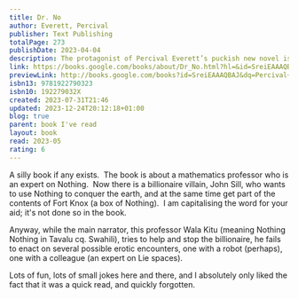 ```yaml
---
title: Dr. No
author: Everett, Percival
publisher: Text Publishing
totalPage: 273
publishDate: 2023-04-04
description: The protagonist of Percival Everett’s puckish new novel is a brilliant professor of mathematics who goes by Wala Kitu. (Wala, he explains, means ‘nothing’ in Tagalog, and Kitu is Swahili for ‘nothing’. He is an expert on nothing. That is to say, he is an expert, and his area of study is nothing, and he does nothing about it. This makes him the perfect partner for the aspiring villain John Sill, who wants to break into Fort Knox to steal, well, not gold bars, but a shoebox containing nothing. Once he controls nothing he’ll proceed with a dastardly plan to turn a Massachusetts town into nothing. Or so he thinks. With the help of the brainy and brainwashed astrophysicist-turned-henchwoman Eigen Vector, our professor tries to foil the villain while remaining in his employ. In the process, Wala Kitu learns that Sill’s desire to become a literal Bond villain originated in some real all-American villainy related to the murder of Martin Luther King Jr. As Sill says, ‘Professor, think of it this way. This country has never given anything to us and it never will. We have given everything to it. I think it’s time we gave nothing back.’ Dr. No is a caper with teeth, a wildly mischievous novel from one of America’s most inventive, provocative and productive writers. That it is about nothing isn’t to say that it’s not about anything. In fact, it’s about villains. Bond villains. And that’s not nothing.
link: https://books.google.com/books/about/Dr_No.html?hl=&id=SreiEAAAQBAJ
previewLink: http://books.google.com/books?id=SreiEAAAQBAJ&dq=Percival+Evertett,+Dr.+No&hl=&as_pt=BOOKS&cd=1&source=gbs_api
isbn13: 9781922790323
isbn10: 192279032X
created: 2023-07-31T21:46
updated: 2023-12-24T20:12:18+01:00
blog: true
parent: book I've read
layout: book
read: 2023-05
rating: 6
---
```

  
A silly book if any exists.  The book is about a mathematics professor who is an expert on Nothing.  Now there is a billionaire villain, John Sill, who wants to use Nothing to conquer the earth, and at the same time get part of the contents of Fort Knox (a box of Nothing).  I am capitalising the word for your aid; it's not done so in the book.    
  
Anyway, while the main narrator, this professor Wala Kitu (meaning Nothing Nothing in Tavalu cq. Swahili), tries to help and stop the billionaire, he fails to enact on several possible erotic encounters, one with a robot (perhaps), one with a colleague (an expert on Lie spaces).    
  
Lots of fun, lots of small jokes here and there, and I absolutely only liked the fact that it was a quick read, and quickly forgotten.
